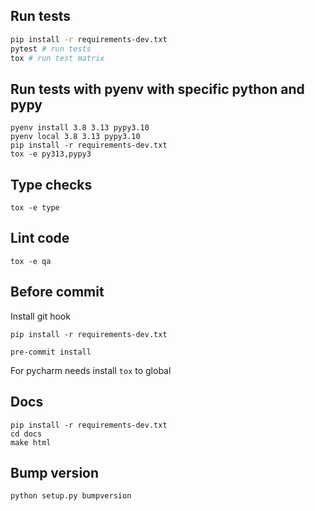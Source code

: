 
## Run tests
```bash
pip install -r requirements-dev.txt
pytest # run tests
tox # run test matrix
```

## Run tests with pyenv with specific python and pypy

```shell
pyenv install 3.8 3.13 pypy3.10
pyenv local 3.8 3.13 pypy3.10
pip install -r requirements-dev.txt
tox -e py313,pypy3
```

## Type checks

```shell
tox -e type
```

## Lint code

```shell
tox -e qa
```


## Before commit

Install git hook

```shell
pip install -r requirements-dev.txt

pre-commit install
```

For pycharm needs install `tox` to global


## Docs

```shell
pip install -r requirements-dev.txt
cd docs
make html
```

## Bump version

```bash
python setup.py bumpversion
```
